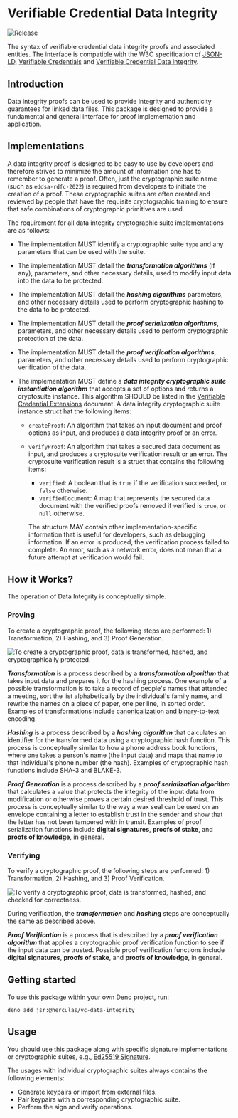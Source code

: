 # Verifiable Credential Data Integrity

[![Release](https://github.com/herculas/vc-data-integrity/actions/workflows/release.yml/badge.svg)](https://github.com/herculas/vc-data-integrity/actions/workflows/release.yml)

The syntax of verifiable credential data integrity proofs and associated entities. The interface is compatible with the
W3C specification of [JSON-LD](https://www.w3.org/TR/json-ld11/),
[Verifiable Credentials](https://www.w3.org/TR/vc-data-model-2.0/) and
[Verifiable Credential Data Integrity](https://www.w3.org/TR/vc-data-integrity/).

## Introduction

Data integrity proofs can be used to provide integrity and authenticity guarantees for linked data files. This package
is designed to provide a fundamental and general interface for proof implementation and application.

## Implementations

A data integrity proof is designed to be easy to use by developers and therefore strives to minimize the amount of
information one has to remember to generate a proof. Often, just the cryptographic suite name (such as
`eddsa-rdfc-2022`) is required from developers to initiate the creation of a proof. These cryptographic suites are often
created and reviewed by people that have the requisite cryptographic training to ensure that safe combinations of
cryptographic primitives are used.

The requirement for all data integrity cryptographic suite implementations are as follows:

- The implementation MUST identify a cryptographic suite `type` and any parameters that can be used with the suite.
- The implementation MUST detail the **_transformation algorithms_** (if any), parameters, and other necessary details,
  used to modify input data into the data to be protected.
- The implementation MUST detail the **_hashing algorithms_** parameters, and other necessary details used to perform
  cryptographic hashing to the data to be protected.
- The implementation MUST detail the **_proof serialization algorithms_**, parameters, and other necessary details used
  to perform cryptographic protection of the data.
- The implementation MUST detail the **_proof verification algorithms_**, parameters, and other necessary details used
  to perform cryptographic verification of the data.
- The implementation MUST define a **_data integrity cryptographic suite instantiation algorithm_** that accepts a set
  of options and returns a cryptosuite instance. This algorithm SHOULD be listed in the
  [Verifiable Credential Extensions](https://w3c.github.io/vc-extensions/) document. A data integrity cryptographic
  suite instance struct hat the following items:

  - `createProof`: An algorithm that takes an input document and proof options as input, and produces a data integrity
    proof or an error.
  - `verifyProof`: An algorithm that takes a secured data document as input, and produces a cryptosuite verification
    result or an error. The cryptosuite verification result is a struct that contains the following items:

    - `verified`: A boolean that is `true` if the verification succeeded, or `false` otherwise.
    - `verifiedDocument`: A map that represents the secured data document with the verified proofs removed if verified
      is `true`, or `null` otherwise.

    The structure MAY contain other implementation-specific information that is useful for developers, such as debugging
    information. If an error is produced, the verification process failed to complete. An error, such as a network
    error, does not mean that a future attempt at verification would fail.

## How it Works?

The operation of Data Integrity is conceptually simple.

### Proving

To create a cryptographic proof, the following steps are performed: 1) Transformation, 2) Hashing, and 3) Proof
Generation.

![To create a cryptographic proof, data is transformed, hashed, and cryptographically protected.](https://www.w3.org/TR/vc-data-integrity/diagrams/hiw-creation.svg)

**_Transformation_** is a process described by a **_transformation algorithm_** that takes input data and prepares it
for the hashing process. One example of a possible transformation is to take a record of people's names that attended a
meeting, sort the list alphabetically by the individual's family name, and rewrite the names on a piece of paper, one
per line, in sorted order. Examples of transformations include
[canonicalization](https://en.wikipedia.org/wiki/Canonicalization) and
[binary-to-text](https://en.wikipedia.org/wiki/Binary-to-text_encoding) encoding.

**_Hashing_** is a process described by a **_hashing algorithm_** that calculates an identifier for the transformed data
using a cryptographic hash function. This process is conceptually similar to how a phone address book functions, where
one takes a person's name (the input data) and maps that name to that individual's phone number (the hash). Examples of
cryptographic hash functions include SHA-3 and BLAKE-3.

**_Proof Generation_** is a process described by a **_proof serialization algorithm_** that calculates a value that
protects the integrity of the input data from modification or otherwise proves a certain desired threshold of trust.
This process is conceptually similar to the way a wax seal can be used on an envelope containing a letter to establish
trust in the sender and show that the letter has not been tampered with in transit. Examples of proof serialization
functions include **digital signatures**, **proofs of stake**, and **proofs of knowledge**, in general.

### Verifying

To verify a cryptographic proof, the following steps are performed: 1) Transformation, 2) Hashing, and 3) Proof
Verification.

![To verify a cryptographic proof, data is transformed, hashed, and checked for correctness.](https://www.w3.org/TR/vc-data-integrity/diagrams/hiw-verification.svg)

During verification, the **_transformation_** and **_hashing_** steps are conceptually the same as described above.

**_Proof Verification_** is a process that is described by a **_proof verification algorithm_** that applies a
cryptographic proof verification function to see if the input data can be trusted. Possible proof verification functions
include **digital signatures**, **proofs of stake**, and **proofs of knowledge**, in general.

## Getting started

To use this package within your own Deno project, run:

```shell
deno add jsr:@herculas/vc-data-integrity
```

## Usage

You should use this package along with specific signature implementations or cryptographic suites, e.g.,
[Ed25519 Signature](https://jsr.io/@crumble-jon/ld-sig-ed25519).

The usages with individual cryptographic suites always contains the following elements:

- Generate keypairs or import from external files.
- Pair keypairs with a corresponding cryptographic suite.
- Perform the sign and verify operations.
